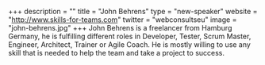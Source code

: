 +++
description = ""
title = "John Behrens"
type = "new-speaker"
website = "http://www.skills-for-teams.com"
twitter = "webconsultseu"
image = "john-behrens.jpg"
+++
John Behrens is a freelancer from Hamburg Germany, he is fulfilling different roles in Developer, Tester, Scrum Master, Engineer, Architect, Trainer or Agile Coach. He is mostly willing to use any skill that is needed to help the team and take a project to success.